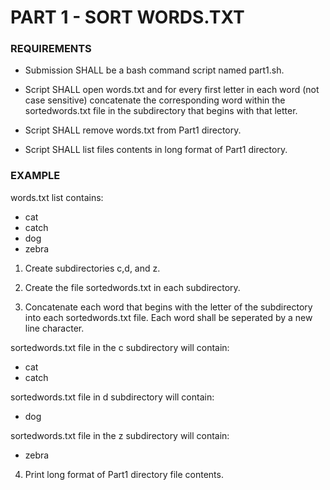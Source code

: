 # PART 1 - SORT WORDS.TXT

### REQUIREMENTS
- Submission SHALL be a bash command script named part1.sh.

- Script SHALL open words.txt and for every first letter in each word (not case sensitive) concatenate the corresponding word within the sortedwords.txt file in the subdirectory that begins with that letter.

- Script SHALL remove words.txt from Part1 directory.

- Script SHALL list files contents in long format of Part1 directory.

### EXAMPLE
words.txt list contains:

- cat
- catch
- dog
- zebra

1. Create subdirectories c,d, and z.

2. Create the file sortedwords.txt in each subdirectory.

3. Concatenate each word that begins with the letter of the subdirectory into each sortedwords.txt file. Each word shall be seperated by a new line character.

sortedwords.txt file in the c subdirectory will contain: 

- cat
- catch

sortedwords.txt file in d subdirectory will contain: 

- dog

sortedwords.txt file in the z subdirectory will contain:

- zebra

4. Print long format of Part1 directory file contents.
